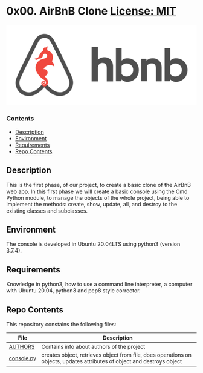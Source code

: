 # 0x00. AirBnB Clone [License: MIT](https://github.com/kwamboka1/AirBnB_clone/blob/master/LICENSE)
![HBnB logo](./image/hbnb_logo.png)

### Contents
- [Description](#Description)
- [Environment](#Environment)
- [Requirements](#Requirements)
- [Repo Contents](#FileContents)

## Description
This is the first phase, of our project, to create a basic clone of the AirBnB web app. In this first phase we will create a basic console using the Cmd Python module, to manage the objects of the whole project, being able to implement the methods: create, show, update, all, and destroy to the existing classes and subclasses.

## Environment
The console is developed in Ubuntu 20.04LTS using python3 (version 3.7.4).

## Requirements
Knowledge in python3, how to use a command line interpreter, a computer with Ubuntu 20.04, python3 and pep8 style corrector.

## Repo Contents
This repository constains the following files:

|   **File**   |   **Description**   |
| -------------- | --------------------- |
|[AUTHORS](AUTHORS) | Contains info about authors of the project |
|[console.py](console.py) | creates object, retrieves object from file, does operations on objects, updates attributes of object and destroys object |

